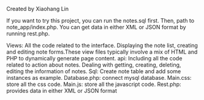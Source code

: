 Created by Xiaohang Lin

If you want to try this project, you can run the notes.sql first.
Then, path to note_app/index.php.
You can get data in either XML or JSON format by running rest.php.


Views:  All the code related to the interface.  Displaying the note list, creating and editing note forms.These view files typically involve a mix of HTML and PHP to dynamically generate page content.
api:   Including all the code related to action about notes. Dealing with getting, creating, deleting, editing the information of notes. 
Sql:  Create note table and add some instances as example.
Database.php: connect mysql database.
Main.css:  store all the css code.
Main.js:  store all the javascript code. 
Rest.php: provides data in either XML or JSON format
